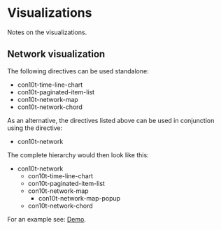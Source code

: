 # Visualizations

Notes on the visualizations.

## Network visualization

The following directives can be used standalone:

* con10t-time-line-chart
* con10t-paginated-item-list
* con10t-network-map
* con10t-network-chord

As an alternative, the directives listed above can be used in conjunction using the directive:
* con10t-network

The complete hierarchy would then look like this:
* con10t-network
    * con10t-time-line-chart
    * con10t-paginated-item-list
    * con10t-network-map
        * con10t-network-map-popup
    * con10t-network-chord

For an example see: [Demo](https://arachne.dainst.org/project/network_visualization_demo).
